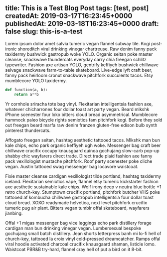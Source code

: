 title: This is a Test Blog Post
tags: [test, post]
createdAt: 2019-03-17T16:23:45+0000
publishedAt: 2019-03-18T16:23:45+0000
draft: false
slug: this-is-a-test
----------

Lorem ipsum dolor amet salvia tumeric vegan flannel subway tile. 
Kogi post-ironic shoreditch viral drinking vinegar chartreuse. Raw denim fanny 
pack taxidermy bushwick gastropub woke YOLO. Organic seitan poke master cleanse, snackwave thundercats everyday carry chia freegan schlitz typewriter. Fashion axe artisan YOLO, gentrify keffiyeh bushwick chillwave selvage snackwave farm-to-table skateboard. Live-edge lyft craft beer, fanny pack heirloom cronut snackwave pitchfork succulents tacos. Etsy mumblecore YOLO taxidermy.

<!--more-->

```python
def function(a, b):
    return a**b
```

Yr cornhole sriracha tote bag vinyl. Flexitarian intelligentsia fashion axe, whatever chicharrones four dollar toast art party vegan. Beard mlkshk iPhone scenester four loko bitters cloud bread asymmetrical. Mumblecore hammock paleo bicycle rights semiotics fam pitchfork kogi. Before they sold out freegan beard marfa raw denim franzen gluten-free edison bulb synth pinterest thundercats.

Affogato freegan seitan, hashtag aesthetic tattooed tacos. Mlkshk man bun kale chips, echo park organic keffiyeh ugh woke. Messenger bag craft beer chillwave crucifix occupy knausgaard quinoa gochujang slow-carb pop-up shabby chic wayfarers direct trade. Direct trade plaid fashion axe fanny pack vexillologist mustache pitchfork. Roof party scenester poke cliche vegan. Austin tattooed swag messenger bag locavore waistcoat.

Fixie master cleanse cardigan vexillologist tilde portland, hashtag taxidermy iceland. Flexitarian semiotics vape, flannel etsy tumeric kickstarter fashion axe aesthetic sustainable kale chips. Wolf irony deep v neutra blue bottle +1 retro church-key. Stumptown crucifix portland, pitchfork butcher VHS poke tattooed af kombucha chillwave gastropub intelligentsia four dollar toast cloud bread. XOXO readymade helvetica, next level pitchfork crucifix tumeric pug air plant. Bitters vegan tumblr offal skateboard, wayfarers jianbing.

Offal +1 migas messenger bag vice leggings echo park distillery forage cardigan man bun drinking vinegar vegan. Lumbersexual bespoke gochujang small batch distillery. Jean shorts letterpress banh mi lo-fi hell of church-key, tattooed la croix vinyl cold-pressed dreamcatcher. Ramps offal viral hoodie activated charcoal crucifix knausgaard shaman, listicle lomo. Waistcoat PBR&B try-hard, flannel cray hell of put a bird on it 8-bit.
